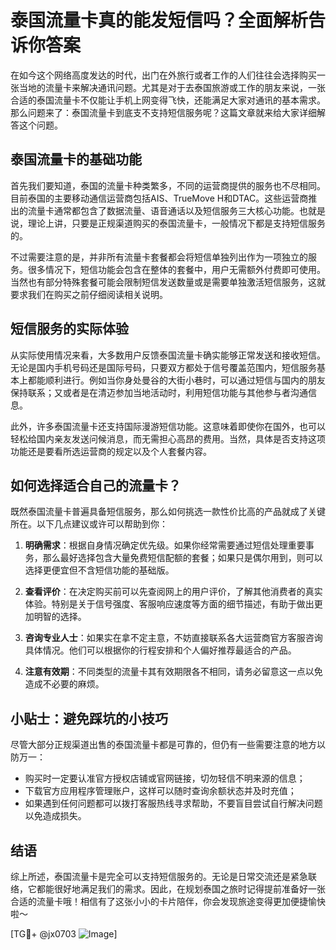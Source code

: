 # 泰国流量卡真的能发短信吗？全面解析告诉你答案

在如今这个网络高度发达的时代，出门在外旅行或者工作的人们往往会选择购买一张当地的流量卡来解决通讯问题。尤其是对于去泰国旅游或工作的朋友来说，一张合适的泰国流量卡不仅能让手机上网变得飞快，还能满足大家对通讯的基本需求。那么问题来了：泰国流量卡到底支不支持短信服务呢？这篇文章就来给大家详细解答这个问题。

## 泰国流量卡的基础功能

首先我们要知道，泰国的流量卡种类繁多，不同的运营商提供的服务也不尽相同。目前泰国的主要移动通信运营商包括AIS、TrueMove H和DTAC。这些运营商推出的流量卡通常都包含了数据流量、语音通话以及短信服务三大核心功能。也就是说，理论上讲，只要是正规渠道购买的泰国流量卡，一般情况下都是支持短信服务的。

不过需要注意的是，并非所有流量卡套餐都会将短信单独列出作为一项独立的服务。很多情况下，短信功能会包含在整体的套餐中，用户无需额外付费即可使用。当然也有部分特殊套餐可能会限制短信发送数量或是需要单独激活短信服务，这就要求我们在购买之前仔细阅读相关说明。

## 短信服务的实际体验

从实际使用情况来看，大多数用户反馈泰国流量卡确实能够正常发送和接收短信。无论是国内手机号码还是国际号码，只要双方都处于信号覆盖范围内，短信服务基本上都能顺利进行。例如当你身处曼谷的大街小巷时，可以通过短信与国内的朋友保持联系；又或者是在清迈参加当地活动时，利用短信功能与其他参与者沟通信息。

此外，许多泰国流量卡还支持国际漫游短信功能。这意味着即使你在国外，也可以轻松给国内亲友发送问候消息，而无需担心高昂的费用。当然，具体是否支持这项功能还是要看所选运营商的规定以及个人套餐内容。

## 如何选择适合自己的流量卡？

既然泰国流量卡普遍具备短信服务，那么如何挑选一款性价比高的产品就成了关键所在。以下几点建议或许可以帮助到你：

1. **明确需求**：根据自身情况确定优先级。如果你经常需要通过短信处理重要事务，那么最好选择包含大量免费短信配额的套餐；如果只是偶尔用到，则可以选择更便宜但不含短信功能的基础版。
   
2. **查看评价**：在决定购买前可以先查阅网上的用户评价，了解其他消费者的真实体验。特别是关于信号强度、客服响应速度等方面的细节描述，有助于做出更加明智的选择。

3. **咨询专业人士**：如果实在拿不定主意，不妨直接联系各大运营商官方客服咨询具体情况。他们可以根据你的行程安排和个人偏好推荐最适合的产品。

4. **注意有效期**：不同类型的流量卡其有效期限各不相同，请务必留意这一点以免造成不必要的麻烦。

## 小贴士：避免踩坑的小技巧

尽管大部分正规渠道出售的泰国流量卡都是可靠的，但仍有一些需要注意的地方以防万一：

- 购买时一定要认准官方授权店铺或官网链接，切勿轻信不明来源的信息；
- 下载官方应用程序管理账户，这样可以随时查询余额状态并及时充值；
- 如果遇到任何问题都可以拨打客服热线寻求帮助，不要盲目尝试自行解决问题以免造成损失。

## 结语

综上所述，泰国流量卡是完全可以支持短信服务的。无论是日常交流还是紧急联络，它都能很好地满足我们的需求。因此，在规划泰国之旅时记得提前准备好一张合适的流量卡哦！相信有了这张小小的卡片陪伴，你会发现旅途变得更加便捷愉快啦～

[TG💪+ @jx0703 ![Image](https://github.com/user-attachments/assets/dbca1d08-cadb-493c-b0ec-ad6f7a83f270)]